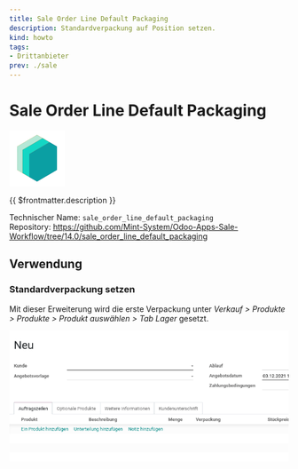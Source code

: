 ```yaml
---
title: Sale Order Line Default Packaging
description: Standardverpackung auf Position setzen.  
kind: howto
tags:
- Drittanbieter
prev: ./sale
---
```

# Sale Order Line Default Packaging
![icon_oms_box](attachments/icons_odoo_mint_system.png)

{{ $frontmatter.description }}

Technischer Name: `sale_order_line_default_packaging`\
Repository: <https://github.com/Mint-System/Odoo-Apps-Sale-Workflow/tree/14.0/sale_order_line_default_packaging>

## Verwendung

### Standardverpackung setzen

Mit dieser Erweiterung wird die erste Verpackung unter *Verkauf > Produkte > Produkte > Produkt auswählen > Tab	Lager* gesetzt.

![Sale Order Line Default Packaging](attachments/Sale%20Order%20Line%20Default%20Packaging.gif)